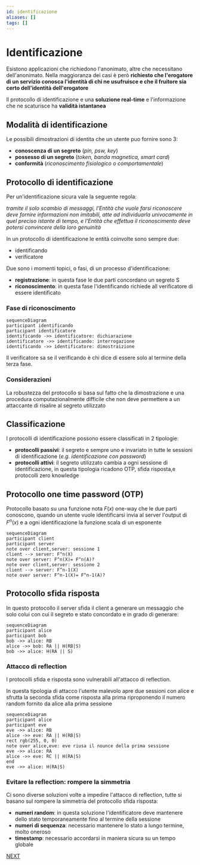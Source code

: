 ```yaml
---
id: identificazione
aliases: []
tags: []
---
```


# Identificazione

Esistono applicazioni che richiedono l'anonimato, altre che necessitano dell'anonimato. Nella maggioranza dei casi è però **richiesto che l'erogatore di un servizio conosca l'identità di chi ne usufruisce e che il fruitore sia certo dell'identità dell'erogatore**

Il protocollo di identificazione e una **soluzione real-time** e l'informazione che ne scaturisce ha **validità istantanea**

## Modalità di identificazione

Le possibili dimostrazioni di identita che un utente puo fornire sono 3:

-   **conoscenza di un segreto** (*pin, psw, key*)
-   **possesso di un segreto** (*token, banda magnetica, smart card*)
-   **conformità** (*riconoscimento fisiologico o comportamentale*)

## Protocollo di identificazione

Per un'identificazione sicura vale la seguente regola:

*tramite il solo scambio di messaggi, l'Entità che vuole farsi riconoscere deve fornire informazioni non imitabili, atte ad individuarla univocamente in quel preciso istante di tempo, e l'Entità che effettua il riconoscimento deve potersi convincere della loro genuinità*

In un protocollo di identificazione le entità coinvolte sono sempre due:
- identificando
- verificatore

Due sono i momenti topici, o fasi, di un processo d'identificazione:

- **registrazione**: in questa fase le due parti concordano un segreto S
- **riconoscimento**: in questa fase l'identificando richiede all verificatore di essere identificato

### Fase di riconoscimento

```mermaid
sequenceDiagram
participant identificando
participant identificatore
identificando ->> identificatore: dichiarazione
identificatore ->> identificando: interrogazione
identificando ->> identificatore: dimostraizione
```

Il verificatore sa se il verificando è chi dice di essere solo al termine della terza fase.

### Considerazioni

La robustezza del protocollo si basa sul fatto che la dimostrazione e una procedura computazionalmente difficile che non deve permettere a un attaccante di risalire al segreto utilizzato

## Classificazione

I protocolli di identificazione possono essere classificati in 2 tipologie:

- **protocolli passivi**: il segreto e sempre uno e invariato in tutte le sessioni di identificazione (*e.g. identificazione con password*)
- **protocolli attivi**: il segreto utilizzato cambia a ogni sessione di identificazione, in questa tipologia ricadono OTP, sfida risposta,e protocolli zero knowledge

## Protocollo one time password (OTP)

Protocollo basato su una funzione nota $F(x)$ one-way che le due parti conoscono, quando un utente vuole identificarsi invia al server l'output di $F^n(x)$ e a ogni identificazione la funzione scala di un esponente

```mermaid
sequenceDiagram
participant client
participant server
note over client,server: sessione 1
client --> server: F^n(X)
note over server: F^n(X)= F^n(A)?
note over client,server: sessione 2
client --> server: F^n-1(X)
note over server: F^n-1(X)= F^n-1(A)?
```

## Protocollo sfida risposta

In questo protocollo il server sfida il client a generare un messaggio che solo colui con cui il segreto e stato concordato e in grado di generare:

```mermaid
sequenceDiagram
participant alice
participant bob
bob ->> alice: RB
alice ->> bob: RA || H(RB|S)
bob ->> alice: H(RA || S)
```

### Attacco di reflection

I protocolli sfida e risposta sono vulnerabili all'attacco di reflection.

In questa tipologia di attacco l'utente malevolo apre due sessioni con alice e sfrutta la seconda sfida come risposta alla prima riproponendo il numero random fornito da alice alla prima sessione

```mermaid
sequenceDiagram
participant alice
participant eve
eve ->> alice: RB
alice ->> eve: RA || H(RB|S)
rect rgb(255, 0, 0)
note over alice,eve: eve riusa il nounce della prima sessione
eve ->> alice: RA
alice ->> eve: RC || H(RA|S)
end
eve ->> alice: H(RA|S)
```

### Evitare la reflection: rompere la simmetria

Ci sono diverse soluzioni volte a impedire l'attacco di reflection, tutte si basano sul rompere la simmetria del protocollo sfida risposta:

- **numeri random**: in questa soluzione l'identificatore deve mantenere dello stato temporaneamente fino al termine della sessione
- **numeri di sequenza**: necessario mantenere lo stato a lungo termine, molto oneroso
- **timestamp**: necessario accordarsi in maniera sicura su un tempo globale

 [NEXT](sicurezza_informazione/trasformazioni.md)